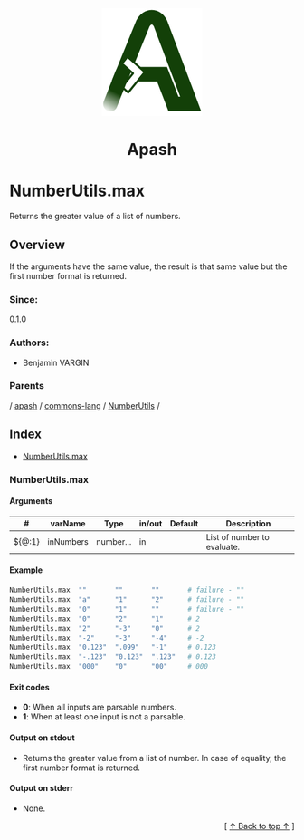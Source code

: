 
<div align='center' id='apash-top'>
  <a href='https://github.com/hastec-fr/apash'>
    <img alt='apash-logo' src='../../../../../../../assets/apash-logo.svg'/>
  </a>

  # Apash
</div>

# NumberUtils.max

Returns the greater value of a list of numbers.

## Overview

If the arguments have the same value, the result is that same value
but the first number format is returned.

### Since:
0.1.0

### Authors:
* Benjamin VARGIN

### Parents
<!-- apash.parentBegin -->
[](../../../../.md) / [apash](../../../apash.md) / [commons-lang](../../commons-lang.md) / [NumberUtils](../NumberUtils.md) / 
<!-- apash.parentEnd -->

## Index

* [NumberUtils.max](#numberutilsmax)

### NumberUtils.max

#### Arguments
| #      | varName        | Type          | in/out   | Default    | Description                           |
|--------|----------------|---------------|----------|------------|---------------------------------------|
| ${@:1} | inNumbers      | number...     | in       |            | List of number to evaluate.           |

#### Example

```bash
NumberUtils.max  ""       ""       ""       # failure - ""
NumberUtils.max  "a"      "1"      "2"      # failure - ""
NumberUtils.max  "0"      "1"      ""       # failure - ""
NumberUtils.max  "0"      "2"      "1"      # 2
NumberUtils.max  "2"      "-3"     "0"      # 2
NumberUtils.max  "-2"     "-3"     "-4"     # -2
NumberUtils.max  "0.123"  ".099"   "-1"     # 0.123
NumberUtils.max  "-.123"  "0.123"  ".123"   # 0.123
NumberUtils.max  "000"    "0"      "00"     # 000
```

#### Exit codes

* **0**: When all inputs are parsable numbers.
* **1**: When at least one input is not a parsable.

#### Output on stdout

* Returns the greater value from a list of number.
  In case of equality, the first number format is returned.

#### Output on stderr

* None.


  <div align='right'>[ <a href='#apash-top'>↑ Back to top ↑</a> ]</div>

